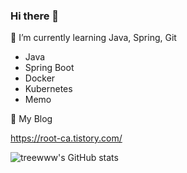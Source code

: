 ### Hi there 👋

🌱 I’m currently learning Java, Spring, Git

- Java
- Spring Boot
- Docker
- Kubernetes
- Memo

🌱 My Blog

https://root-ca.tistory.com/

<!--
**uriq/uriq** is a ✨ _special_ ✨ repository because its `README.md` (this file) appears on your GitHub profile.

Here are some ideas to get you started:

- 🔭 I’m currently working on ...
- 🌱 I’m currently learning ...
- 👯 I’m looking to collaborate on ...
- 🤔 I’m looking for help with ...
- 💬 Ask me about ...
- 📫 How to reach me: ...
- 😄 Pronouns: ...
- ⚡ Fun fact: ...
-->

![treewww's GitHub stats](https://github-readme-stats.vercel.app/api?username=treewww&show_icons=true&theme=merko)
